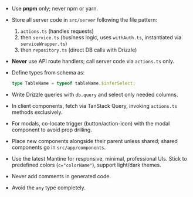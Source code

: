 - Use **pnpm** only; never npm or yarn.
- Store all server code in `src/server` following the file pattern:
  1. `actions.ts` (handles requests)
  2. then `service.ts` (business logic, uses `withAuth.ts`, instantiated via `serviceWrapper.ts`)
  3. then `repository.ts` (direct DB calls with Drizzle)

- **Never** use API route handlers; call server code via `actions.ts` only.
- Define types from schema as:

  ```ts
  type TableName = typeof tableName.$inferSelect;
  ```

- Write Drizzle queries with `db.query` and select only needed columns.
- In client components, fetch via TanStack Query, invoking `actions.ts` methods exclusively.
- For modals, co-locate trigger (button/action-icon) with the modal component to avoid prop drilling.
- Place new components alongside their parent unless shared; shared components go in `src/app/components`.
- Use the latest Mantine for responsive, minimal, professional UIs. Stick to predefined colors (`c="colorName"`), support light/dark themes.
- Never add comments in generated code.
- Avoid the `any` type completely.
